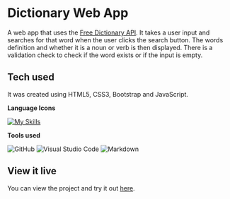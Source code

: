 # Dictionary Web App

A web app that uses the [Free Dictionary API](https://dictionaryapi.dev/). It takes a user input and searches for that word when the user clicks the search button. The words definition and whether it is a noun or verb is then displayed. There is a validation check to check if the word exists or if the input is empty.

## Tech used

It was created using HTML5, CSS3, Bootstrap and JavaScript.

**Language Icons**

[![My Skills](https://skillicons.dev/icons?i=html,css,bootstrap,js,git&perline=9)](https://skillicons.dev)

**Tools used**

![GitHub](https://camo.githubusercontent.com/cca71357fe98ec5f8cd6ebab9044ad2901f4b64ebda379ac81608ed9f1caa1a0/68747470733a2f2f696d672e736869656c64732e696f2f7374617469632f76313f7374796c653d666f722d7468652d6261646765266d6573736167653d47697448756226636f6c6f723d313831373137266c6f676f3d476974487562266c6f676f436f6c6f723d464646464646266c6162656c3d) ![Visual Studio Code](https://img.shields.io/badge/Visual%20Studio%20Code-0078d7.svg?style=for-the-badge&logo=visual-studio-code&logoColor=white) ![Markdown](https://img.shields.io/badge/markdown-%23000000.svg?style=for-the-badge&logo=markdown&logoColor=white)

## View it live

You can view the project and try it out [here](https://rclarkeweb.github.io/dictionary/).
